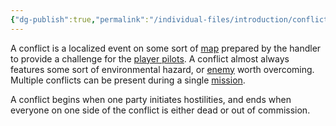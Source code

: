 ```yaml
---
{"dg-publish":true,"permalink":"/individual-files/introduction/conflicts/"}
---
```


A conflict is a localized event on some sort of [map](Map.md) prepared by the handler to provide a challenge for the [player pilots](Entities.md). A conflict almost always features some sort of environmental hazard, or [enemy](Entities.md) worth overcoming. Multiple conflicts can be present during a single [mission](Missions).

A conflict begins when one party initiates hostilities, and ends when everyone on one side of the conflict is either dead or out of commission.